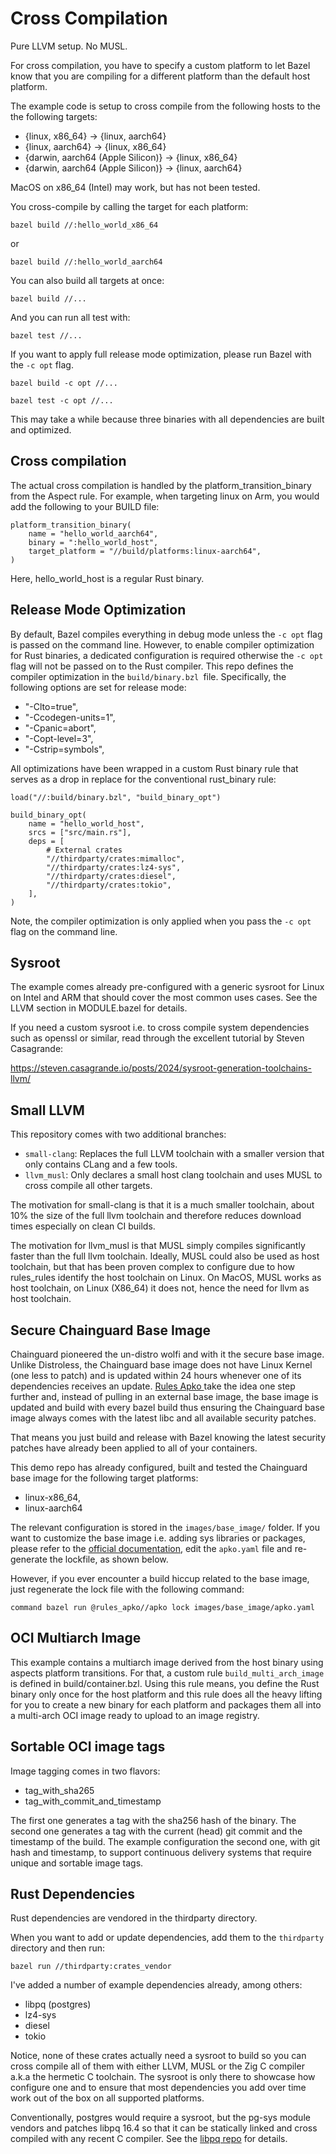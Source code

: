# Cross Compilation

Pure LLVM setup. No MUSL. 

For cross compilation, you have to specify a custom platform to let Bazel know that you are compiling for a different platform than the default host platform.

The example code is setup to cross compile from the following hosts to the the following targets:

* {linux, x86_64} -> {linux, aarch64}
* {linux, aarch64} -> {linux, x86_64}
* {darwin, aarch64 (Apple Silicon)} -> {linux, x86_64}
* {darwin, aarch64 (Apple Silicon)} -> {linux, aarch64}

MacOS on x86_64 (Intel) may work, but has not been tested. 

You cross-compile by calling the target for each platform: 

`bazel build //:hello_world_x86_64`

or

`bazel build //:hello_world_aarch64`

You can also build all targets at once:

`bazel build //...`

And you can run all test with:

`bazel test //...`

If you want to apply full release mode optimization, please run Bazel with the `-c opt` flag.

`bazel build -c opt //...`

`bazel test -c opt //...`

This may take a while because three binaries with all dependencies are built and optimized. 

## Cross compilation

The actual cross compilation is handled by the platform_transition_binary from the Aspect rule.
For example, when targeting linux on Arm, you would add the following to your BUILD file:

```
platform_transition_binary(
    name = "hello_world_aarch64",
    binary = ":hello_world_host",
    target_platform = "//build/platforms:linux-aarch64",
)
```

Here, hello_world_host is a regular Rust binary. 

## Release Mode Optimization

By default, Bazel compiles everything in debug mode unless the `-c opt` flag is passed on the command line. However, to enable compiler optimization for Rust binaries, a dedicated configuration is required otherwise the `-c opt` flag will not be passed on to the Rust compiler. This repo defines the compiler optimization in the `build/binary.bzl `file. Specifically, the following options are set for release mode:

* "-Clto=true",
* "-Ccodegen-units=1",
* "-Cpanic=abort",
* "-Copt-level=3",
* "-Cstrip=symbols",

All optimizations have been wrapped in a custom Rust binary rule that serves as a drop in replace for the conventional rust_binary rule:

```
load("//:build/binary.bzl", "build_binary_opt")

build_binary_opt(
    name = "hello_world_host",
    srcs = ["src/main.rs"],
    deps = [
        # External crates
        "//thirdparty/crates:mimalloc",
        "//thirdparty/crates:lz4-sys",
        "//thirdparty/crates:diesel",
        "//thirdparty/crates:tokio",
    ],
)
```

Note, the compiler optimization is only applied when you pass the `-c opt` flag on the command line.

## Sysroot

The example comes already pre-configured with a generic sysroot for Linux on Intel and ARM that should cover the most common uses cases. See the LLVM section in MODULE.bazel for details.

If you need a custom sysroot i.e. to cross compile system dependencies such as openssl or similar, read through the excellent tutorial by Steven Casagrande:

https://steven.casagrande.io/posts/2024/sysroot-generation-toolchains-llvm/


## Small LLVM

This repository comes with two additional branches:

* `small-clang`: Replaces the full LLVM toolchain with a smaller version that only contains CLang and a few tools.
* `llvm_musl`: Only declares a small host clang toolchain and uses MUSL to cross compile all other targets.

The motivation for small-clang is that it is a much smaller toolchain, 
about 10% the size of the full llvm toolchain and therefore reduces download times especially on clean CI builds.

The motivation for llvm_musl is that MUSL simply compiles significantly faster than 
the full llvm toolchain. Ideally, MUSL could also be used as host toolchain, but that has been proven complex to configure due to how  rules_rules identify the host toolchain on Linux. 
On MacOS, MUSL works as host toolchain, on Linux (X86_64) it does not, hence the need for llvm as host toolchain.

## Secure Chainguard Base Image

Chainguard pioneered the un-distro wolfi and with it the secure base image. Unlike Distroless,
the Chainguard base image does not have Linux Kernel (one less to patch)  and is updated 
within 24 hours whenever one of its dependencies receives an update. 
[Rules Apko ](https://github.com/chainguard-dev/rules_apko)take the idea one step further and, 
instead of pulling in an external base image, the base image is updated and build with every
bazel build thus ensuring the Chainguard base image always comes with the latest libc and all available security patches.

That means you just build and release with Bazel knowing the latest security patches have already been applied to all of your containers. 

This demo repo has already configured, built and tested the Chainguard base image for the following target platforms:
* linux-x86_64, 
* linux-aarch64

The relevant configuration is stored in the `images/base_image/` folder. If you want to customize the base image i.e. adding sys libraries or packages, please refer to the [official documentation](https://github.com/chainguard-dev/rules_apko?tab=readme-ov-file#usage), edit the  `apko.yaml` file and re-generate the lockfile, as shown below.

However, if you ever encounter a build hiccup related to the base image, 
just regenerate the lock file with the following command:

`
command bazel run @rules_apko//apko lock images/base_image/apko.yaml
`

## OCI Multiarch Image

This example contains a multiarch image derived from the host binary using aspects platform transitions.
For that, a custom rule `build_multi_arch_image` is defined in build/container.bzl. Using this rule means, you define the Rust binary only once for the host platform and this rule does all the heavy lifting for you to create a new binary for each platform and packages them all into a multi-arch OCI image ready to upload to an image registry.

## Sortable OCI image tags

Image tagging comes in two flavors:
* tag_with_sha265
* tag_with_commit_and_timestamp

The first one generates a tag with the sha256 hash of the binary. The second one generates a tag with the current (head) git commit and the timestamp of the build. The example configuration the second one, with git hash and timestamp, to support continuous delivery systems that require unique and sortable image tags.

## Rust Dependencies

Rust dependencies are vendored in the thirdparty directory.

When you want to add or update dependencies, add them to the `thirdparty` directory
and then run:

`bazel run //thirdparty:crates_vendor`

I've added a number of example dependencies already, among others:

* libpq (postgres)
* lz4-sys
* diesel
* tokio

Notice, none of these crates actually need a sysroot to build so you can cross compile all of them with 
either LLVM, MUSL or the Zig C compiler a.k.a the hermetic C toolchain. 
The sysroot is only there to showcase how configure one and to ensure that most dependencies you add over time  
work out of the box on all supported platforms.

Conventionally, postgres would require a sysroot, but the pg-sys module vendors and patches libpq 16.4 
so that it can be statically linked and cross compiled with any recent C compiler. 
See the [libpq repo](https://github.com/brainhivenl/libpq) for details. 



